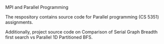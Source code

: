 MPI and Parallel Programming

The respository contains source code for Parallel programming (CS 5351) assignments.

Additionally, project source code on Comparison of Serial Graph Breadth first search vs Parallel 1D Partitioned BFS.